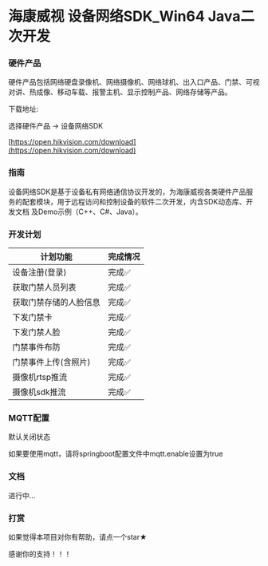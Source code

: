 # 海康威视 设备网络SDK_Win64 Java二次开发

### 硬件产品

硬件产品包括网络硬盘录像机、网络摄像机、网络球机、出入口产品、门禁、可视对讲、热成像、移动车载、报警主机、显示控制产品、网络存储等产品。

下载地址:

选择硬件产品 -> 设备网络SDK

[https://open.hikvision.com/download](https://open.hikvision.com/download)

### 指南

设备网络SDK是基于设备私有网络通信协议开发的，为海康威视各类硬件产品服务的配套模块，用于远程访问和控制设备的软件二次开发，内含SDK动态库、开发文档 及Demo示例（C++、C#、Java）。

### 开发计划

|计划功能|完成情况|
|---|---|
|设备注册(登录)|完成✅|
|获取门禁人员列表|完成✅|
|获取门禁存储的人脸信息|完成✅|
|下发门禁卡|完成✅|
|下发门禁人脸|完成✅|
|门禁事件布防|完成✅|
|门禁事件上传(含照片)|完成✅|
|摄像机rtsp推流|完成✅|
|摄像机sdk推流|完成✅|

### MQTT配置

默认关闭状态

如果要使用mqtt，请将springboot配置文件中mqtt.enable设置为true

### 文档

进行中...

### 打赏

如果觉得本项目对你有帮助，请点一个star★

感谢你的支持！！！
